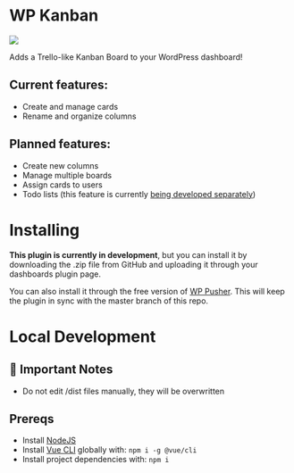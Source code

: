 # WP Kanban

![](https://i.imgur.com/W6Xv5oI.gif)

Adds a Trello-like Kanban Board to your WordPress dashboard!

## Current features:
- Create and manage cards
- Rename and organize columns

## Planned features:
- Create new columns
- Manage multiple boards
- Assign cards to users
- Todo lists (this feature is currently [being developed separately](https://github.com/ThePersonalDev/contenteditable-checkboxes))

# Installing

**This plugin is currently in development**, but you can install it by downloading the .zip file from GitHub and uploading it through your dashboards plugin page.

You can also install it through the free version of [WP Pusher](https://wppusher.com/). This will keep the plugin in sync with the master branch of this repo.

# Local Development

## 🚨 Important Notes

- Do not edit /dist files manually, they will be overwritten

## Prereqs

- Install [NodeJS](https://nodejs.org/en/)
- Install [Vue CLI](https://cli.vuejs.org/) globally with: `npm i -g @vue/cli`
- Install project dependencies with: `npm i`